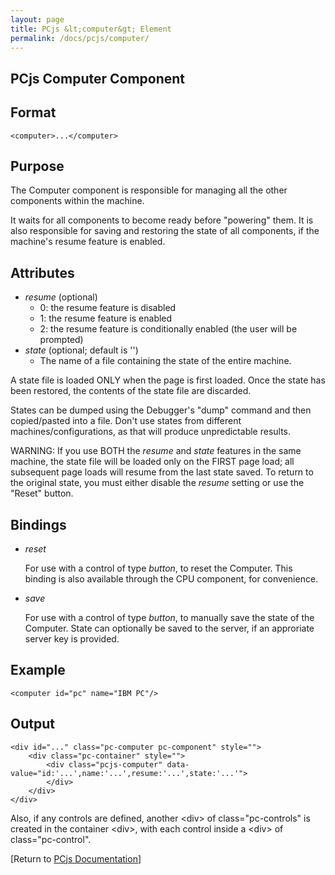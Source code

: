 ```yaml
---
layout: page
title: PCjs &lt;computer&gt; Element
permalink: /docs/pcjs/computer/
---
```


PCjs Computer Component
---

Format
---
	<computer>...</computer>

Purpose
---
The Computer component is responsible for managing all the other components within the machine.

It waits for all components to become ready before "powering" them. It is also responsible for saving
and restoring the state of all components, if the machine's resume feature is enabled.

Attributes
---
* *resume* (optional)
	* 0: the resume feature is disabled
	* 1: the resume feature is enabled
	* 2: the resume feature is conditionally enabled (the user will be prompted)
* *state* (optional; default is '')
	* The name of a file containing the state of the entire machine.

A state file is loaded ONLY when the page is first loaded.	Once the state has been restored,
the contents of the state file are discarded.

States can be dumped using the Debugger's "dump" command and then copied/pasted into a file.
Don't use states from different machines/configurations, as that will produce unpredictable results.

WARNING: If you use BOTH the *resume* and *state* features in the same machine, the state file will
be loaded only on the FIRST page load; all subsequent page loads will resume from the last state saved.
To return to the original state, you must either disable the *resume* setting or use the "Reset" button. 

Bindings
---
 * *reset*

	For use with a control of type *button*, to reset the Computer. This binding is also available
	through the CPU component, for convenience.
	
 * *save*

	For use with a control of type *button*, to manually save the state of the Computer. State can optionally
	be saved to the server, if an approriate server key is provided.

Example
---
	<computer id="pc" name="IBM PC"/>

Output
---
	<div id="..." class="pc-computer pc-component" style="">
		<div class="pc-container" style="">
			<div class="pcjs-computer" data-value="id:'...',name:'...',resume:'...',state:'...'">
			</div>
		</div>
	</div>

Also, if any controls are defined, another &lt;div&gt; of class="pc-controls" is created in the container &lt;div&gt;,
with each control inside a &lt;div&gt; of class="pc-control".

[Return to [PCjs Documentation](..)]
